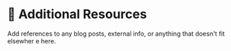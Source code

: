 # 💁 Additional Resources

Add references to any blog posts, external info, or anything that doesn't fit elsewher e here.
